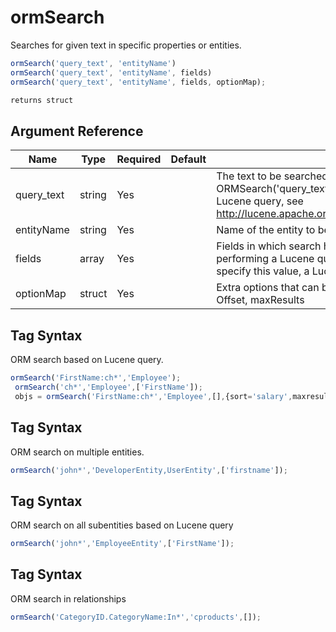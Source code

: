 # ormSearch

Searches for given text in specific properties or entities.

```javascript
ormSearch('query_text', 'entityName')
ormSearch('query_text', 'entityName', fields)
ormSearch('query_text', 'entityName', fields, optionMap);
```

```javascript
returns struct
```

## Argument Reference

| Name | Type | Required | Default | Description |
| --- | --- | --- | --- | --- |
| query_text | string | Yes |  | The text to be searched for or a complete Lucene query.In the case of ORMSearch('query_text', 'entityName'), only Lucene query is supported. For details of Lucene query, see http://lucene.apache.org/core/old_versioned_docs/versions/3_0_0/queryparsersyntax.html |
| entityName | string | Yes |  | Name of the entity to be searched. |
| fields | array | Yes |  | Fields in which search has to be performed. This can be an array of strings. If you are performing a Lucene query, you need not specify this field. In other words, if you do not specify this value, a Lucene query is performed. Field name is case-sensitive. |
| optionMap | struct | Yes |  | Extra options that can be passed while executing Lucene query. The options are: Sort, Offset, maxResults |

## Tag Syntax

ORM search based on Lucene query.

```javascript
ormSearch('FirstName:ch*','Employee'); 
 ormSearch('ch*','Employee',['FirstName']); 
 objs = ormSearch('FirstName:ch*','Employee',[],{sort='salary',maxresults=5,offset=2});
```

## Tag Syntax

ORM search on multiple entities.

```javascript
ormSearch('john*','DeveloperEntity,UserEntity',['firstname']);
```

## Tag Syntax

ORM search on all subentities based on Lucene query

```javascript
ormSearch('john*','EmployeeEntity',['FirstName']);
```

## Tag Syntax

ORM search in relationships

```javascript
ormSearch('CategoryID.CategoryName:In*','cproducts',[]);
```
